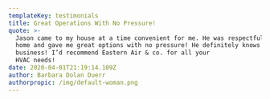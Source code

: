 ```yaml
---
templateKey: testimonials
title: Great Operations With No Pressure!
quote: >-
  Jason came to my house at a time convenient for me. He was respectful of my
  home and gave me great options with no pressure! He definitely knows his
  business! I’d recommend Eastern Air & co. for all your
  HVAC needs!
date: 2020-04-01T21:19:14.109Z
author: Barbara Dolan Duerr
authorpropic: /img/default-woman.png
---
```

